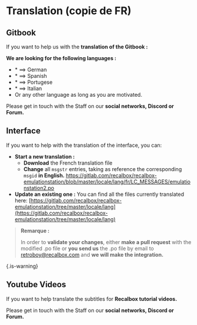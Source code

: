 # Translation \(copie de FR\)

## Gitbook

If you want to help us with the **translation of the Gitbook :**

**We are looking for the following languages :** 

* \* ==&gt; German 
* \* ==&gt; Spanish 
* \* ==&gt; Portugese 
* \* ==&gt; Italian 
* Or any other language as long as you are motivated.

Please get in touch with the Staff on our **social networks, Discord or Forum.**



## Interface

If you want to help with the translation of the interface, you can:

* **Start a new translation :** 
  * **Download** the French translation file
  * **Change** all `msgstr` entries, taking as reference the corresponding `msgid` **in English.** [h](https://gitlab.com/recalbox/recalbox-emulationstation/blob/master/locale/lang/fr/LC_MESSAGES/emulationstation2.po)[ttps://gitlab.com/recalbox/recalbox-emulationstation/blob/master/locale/lang/fr/LC\_MESSAGES/emulationstation2.po](https://gitlab.com/recalbox/recalbox-emulationstation/-/tree/master) ​
* **Update an existing one :** You can find all the files currently translated here: ​[https://gitlab.com/recalbox/recalbox-emulationstation/tree/master/locale/lang](https://gitlab.com/recalbox/recalbox-emulationstation/tree/master/locale/lang)


>**Remarque :**
>
>In order to **validate your changes**, either **make a pull request** with the modified .po file or **you send us** the .po file by email to retroboy@recalbox.com and **we will make the integration.**
>
{.is-warning}

## **Youtube Videos**

If you want to help translate the subtitles for **Recalbox tutorial videos.**

Please get in touch with the Staff on our **social networks, Discord or Forum.**

